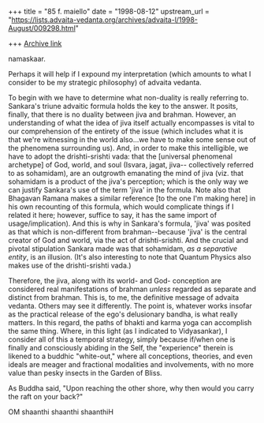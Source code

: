 +++
title = "85 f. maiello"
date = "1998-08-12"
upstream_url = "https://lists.advaita-vedanta.org/archives/advaita-l/1998-August/009298.html"

+++
[Archive link](https://lists.advaita-vedanta.org/archives/advaita-l/1998-August/009298.html)

namaskaar.

Perhaps it will help if I expound my interpretation
(which amounts to what I consider to be my strategic
philosophy) of advaita vedanta.

To begin with we have to determine what non-duality
is really referring to.  Sankara's triune advaitic
formula holds the key to the answer.  It posits,
finally, that there is no duality between jiva and
brahman.  However, an understanding of what the idea
of jiva itself actually encompasses is vital to our
comprehension of the entirety of the issue (which
includes what it is that we're witnessing in the
world also...we have to make some sense out of the
phenomena surrounding us).  And, in order to make this
intelligible, we have to adopt the drishti-srishti
vada: that the [universal phenomenal archetype] of
God, world, and soul (Isvara, jagat, jiva--
collectively referred to as sohamidam), are an
outgrowth emanating the mind of jiva (viz. that
sohamidam is a product of the jiva's perception;
which is the only way we can justify Sankara's use
of the term 'jiva' in the formula.  Note also that
Bhagavan Ramana makes a similar reference [to the
one I'm making here] in his own recounting of this
formula, which would complicate things if I related
it here; however, suffice to say, it has the same
import of usage/implication).  And this is why in
Sankara's formula, 'jiva' was posited as that which
is non-different from brahman--because 'jiva' is
the central creator of God and world, via the act
of drishti-srishti.  And the crucial and pivotal
stipulation Sankara made was that sohamidam, *as a
separative entity*, is an illusion.  (It's also
interesting to note that Quantum Physics also
makes use of the drishti-srishti vada.)

Therefore, the jiva, along with its world- and God-
conception are considered real manifestations of
brahman *unless* regarded as separate and distinct
from brahman.  This is, to me, the definitive
message of advaita vedanta.  Others may see it
differently.  The point is, whatever works insofar
as the practical release of the ego's delusionary
bandha, is what really matters.  In this regard, the
paths of bhakti and karma yoga can accomplish the
same thing.  Where, in this light (as I indicated to
Vidyasankar), I consider all of this a temporal
strategy, simply because if/when one is finally and
consciously abiding in the Self, the "experience"
therein is likened to a buddhic "white-out," where
all conceptions, theories, and even ideals are meager
and fractional modalities and involvements, with no
more value than pesky insects in the Garden of Bliss.

As Buddha said, "Upon reaching the other shore,
why then would you carry the raft on your back?"


OM shaanthi shaanthi shaanthiH

